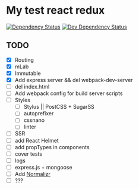 
# My test react redux

[![Dependency Status](https://david-dm.org/ViZhe/my-test-react-redux.svg)](https://david-dm.org/ViZhe/my-test-react-redux#info=dependencies)
[![Dev Dependency Status](https://david-dm.org/ViZhe/my-test-react-redux/dev-status.svg)](https://david-dm.org/ViZhe/my-test-react-redux#info=devDependencies)


## TODO
- [X] Routing
- [X] mLab
- [X] Immutable
- [X] Add express server && del webpack-dev-server
- [ ] del index.html
- [ ] Add webpack config for build server scripts
- [ ] Styles
    - [ ] Stylus || PostCSS + SugarSS
    - [ ] autoprefixer
    - [ ] cssnano
    - [ ] linter
- [ ] SSR
- [ ] add React Helmet
- [ ] add propTypes in components
- [ ] cover tests
- [ ] logs
- [ ] express.js + mongoose
- [ ] Add [Normalizr](https://github.com/paularmstrong/normalizr)
- [ ] ???
